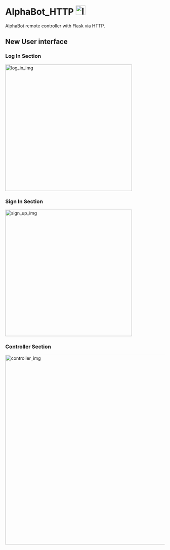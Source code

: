 # AlphaBot_HTTP <img alt="ICON" src="https://github.com/NicoloMaffi/AlphaBot_HTTP/blob/main/res/favicon.ico" width="30">
AlphaBot remote controller with Flask via HTTP.


## New User interface

### Log In Section
<img alt="log_in_img" src="https://github.com/nikmaffi/AlphaBot_HTTP/blob/main/docs/ui/log_in.png" width="400">

### Sign In Section
<img alt="sign_up_img" src="https://github.com/nikmaffi/AlphaBot_HTTP/blob/main/docs/ui/sign_up.png" width="400">

### Controller Section
<img alt="controller_img" src="https://github.com/nikmaffi/AlphaBot_HTTP/blob/main/docs/ui/controller.png" width="600">
